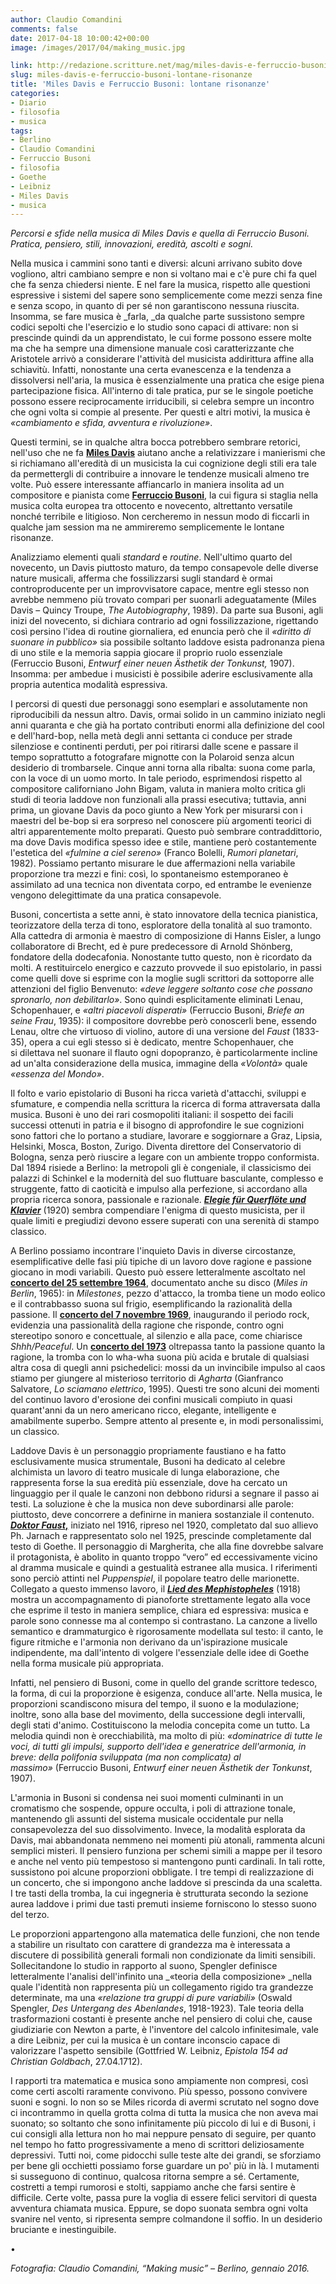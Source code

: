 ```yaml
---
author: Claudio Comandini
comments: false
date: 2017-04-18 10:00:42+00:00
image: /images/2017/04/making_music.jpg

link: http://redazione.scritture.net/mag/miles-davis-e-ferruccio-busoni-lontane-risonanze/
slug: miles-davis-e-ferruccio-busoni-lontane-risonanze
title: 'Miles Davis e Ferruccio Busoni: lontane risonanze'
categories:
- Diario
- filosofia
- musica
tags:
- Berlino
- Claudio Comandini
- Ferruccio Busoni
- filosofia
- Goethe
- Leibniz
- Miles Davis
- musica
---
```


_Percorsi e sfide nella musica di Miles Davis e quella di Ferruccio Busoni. Pratica, pensiero, stili, innovazioni, eredità, ascolti e sogni._

Nella musica i cammini sono tanti e diversi: alcuni arrivano subito dove vogliono, altri cambiano sempre e non si voltano mai e c'è pure chi fa quel che fa senza chiedersi niente. E nel fare la musica, rispetto alle questioni espressive i sistemi del sapere sono semplicemente come mezzi senza fine e senza scopo, in quanto di per sé non garantiscono nessuna riuscita. Insomma, se fare musica è _farla, _da qualche parte sussistono sempre codici sepolti che l'esercizio e lo studio sono capaci di attivare: non si prescinde quindi da un apprendistato, le cui forme possono essere molte ma che ha sempre una dimensione manuale così caratterizzante che Aristotele arrivò a considerare l'attività del musicista addirittura affine alla schiavitù. Infatti, nonostante una certa evanescenza e la tendenza a dissolversi nell'aria, la musica è essenzialmente una pratica che esige piena partecipazione fisica. All'interno di tale pratica, pur se le singole poetiche possono essere reciprocamente irriducibili, si celebra sempre un incontro che ogni volta si compie al presente. Per questi e altri motivi, la musica è _«cambiamento e sfida, avventura e rivoluzione»_.

Questi termini, se in qualche altra bocca potrebbero sembrare retorici, nell'uso che ne fa [**Miles Davis**](https://it.wikipedia.org/wiki/Miles_Davis) aiutano anche a relativizzare i manierismi che si richiamano all'eredità di un musicista la cui cognizione degli stili era tale da permettergli di contribuire a innovare le tendenze musicali almeno tre volte. Può essere interessante affiancarlo in maniera insolita ad un compositore e pianista come [**Ferruccio Busoni**](https://it.wikipedia.org/wiki/Ferruccio_Busoni), la cui figura si staglia nella musica colta europea tra ottocento e novecento, altrettanto versatile nonché terribile e litigioso. Non cercheremo in nessun modo di ficcarli in qualche jam session ma ne ammireremo semplicemente le lontane risonanze.

Analizziamo elementi quali _standard_ e _routine_. Nell'ultimo quarto del novecento, un Davis piuttosto maturo, da tempo consapevole delle diverse nature musicali, afferma che fossilizzarsi sugli standard è ormai controproducente per un improvvisatore capace, mentre egli stesso non avrebbe nemmeno più trovato compari per suonarli adeguatamente (Miles Davis – Quincy Troupe, _The Autobiography_, 1989). Da parte sua Busoni, agli inizi del novecento, si dichiara contrario ad ogni fossilizzazione, rigettando così persino l'idea di routine giornaliera, ed enuncia però che il _«diritto di suonare in pubblico»_ sia possibile soltanto laddove esista padronanza piena di uno stile e la memoria sappia giocare il proprio ruolo essenziale (Ferruccio Busoni, _Entwurf einer neuen Ästhetik der Tonkunst,_ 1907). Insomma: per ambedue i musicisti è possibile aderire esclusivamente alla propria autentica modalità espressiva.

I percorsi di questi due personaggi sono esemplari e assolutamente non riproducibili da nessun altro. Davis, ormai solido in un cammino iniziato negli anni quaranta e che già ha portato contributi enormi alla definizione del cool e dell'hard-bop, nella metà degli anni settanta ci conduce per strade silenziose e continenti perduti, per poi ritirarsi dalle scene e passare il tempo soprattutto a fotografare mignotte con la Polaroid senza alcun desiderio di trombarsele. Cinque anni torna alla ribalta: suona come parla, con la voce di un uomo morto. In tale periodo, esprimendosi rispetto al compositore californiano John Bigam, valuta in maniera molto critica gli studi di teoria laddove non funzionali alla prassi esecutiva; tuttavia, anni prima, un giovane Davis da poco giunto a New York per misurarsi con i maestri del be-bop si era sorpreso nel conoscere più argomenti teorici di altri apparentemente molto preparati. Questo può sembrare contraddittorio, ma dove Davis modifica spesso idee e stile, mantiene però costantemente l'estetica del _«fulmine a ciel sereno»_ (Franco Bolelli, _Rumori planetari_, 1982). Possiamo pertanto misurare le due affermazioni nella variabile proporzione tra mezzi e fini: così, lo spontaneismo estemporaneo è assimilato ad una tecnica non diventata corpo, ed entrambe le evenienze vengono delegittimate da una pratica consapevole.

Busoni, concertista a sette anni, è stato innovatore della tecnica pianistica, teorizzatore della terza di tono, esploratore della tonalità al suo tramonto. Alla cattedra di armonia è maestro di composizione di Hanns Eisler, a lungo collaboratore di Brecht, ed è pure predecessore di Arnold Shönberg, fondatore della dodecafonia. Nonostante tutto questo, non è ricordato da molti. A restituircelo energico e cazzuto provvede il suo epistolario, in passi come quelli dove si esprime con la moglie sugli scrittori da sottoporre alle attenzioni del figlio Benvenuto: _«deve leggere soltanto cose che possano spronarlo, non debilitarlo»_. Sono quindi esplicitamente eliminati Lenau, Schopenhauer, e _«altri piacevoli disperati»_ (Ferruccio Busoni, _Briefe an seine Frau_, 1935): il compositore dovrebbe però conoscerli bene, essendo Lenau, oltre che virtuoso di violino, autore di una versione del _Faust_ (1833- 35), opera a cui egli stesso si è dedicato, mentre Schopenhauer, che si dilettava nel suonare il flauto ogni dopopranzo, è particolarmente incline ad un'alta considerazione della musica, immagine della _«Volontà»_ quale _«essenza del Mondo»_.

Il folto e vario epistolario di Busoni ha ricca varietà d'attacchi, sviluppi e sfumature, e compendia nella scrittura la ricerca di forma attraversata dalla musica. Busoni è uno dei rari cosmopoliti italiani: il sospetto dei facili successi ottenuti in patria e il bisogno di approfondire le sue cognizioni sono fattori che lo portano a studiare, lavorare e soggiornare a Graz, Lipsia, Helsinki, Mosca, Boston, Zurigo. Diventa direttore del Conservatorio di Bologna, senza però riuscire a legare con un ambiente troppo conformista. Dal 1894 risiede a Berlino: la metropoli gli è congeniale, il classicismo dei palazzi di Schinkel e la modernità del suo fluttuare basculante, complesso e struggente, fatto di caoticità e impulso alla perfezione, si accordano alla propria ricerca sonora, passionale e razionale. [**_Elegie für Querflöte und Klavier_**](https://www.youtube.com/watch?v=9Nq31efyDns) (1920) sembra compendiare l'enigma di questo musicista, per il quale limiti e pregiudizi devono essere superati con una serenità di stampo classico.

A Berlino possiamo incontrare l'inquieto Davis in diverse circostanze, esemplificative delle fasi più tipiche di un lavoro dove ragione e passione giocano in modi variabili. Questo può essere letteralmente ascoltato nel [**concerto del 25 settembre 1964**](https://www.youtube.com/watch?v=h5WjJ0oxfvE), documentato anche su disco (_Miles in Berlin_, 1965): in _Milestones_, pezzo d'attacco, la tromba tiene un modo eolico e il contrabbasso suona sul frigio, esemplificando la razionalità della passione. Il [**concerto del 7 novembre 1969**](https://www.youtube.com/watch?v=DAgvjqSl-oc), inaugurando il periodo rock, evidenzia una passionalità della ragione che risponde, contro ogni stereotipo sonoro e concettuale, al silenzio e alla pace, come chiarisce _Shhh/Peaceful_. Un [**concerto del 1973**](https://www.youtube.com/watch?v=bxSFSdcGPLM) oltrepassa tanto la passione quanto la ragione, la tromba con lo wha-wha suona più acida e brutale di qualsiasi altra cosa di quegli anni psichedelici: mossi da un invincibile impulso al caos stiamo per giungere al misterioso territorio di _Agharta_ (Gianfranco Salvatore, _Lo sciamano elettrico_, 1995). Questi tre sono alcuni dei momenti del continuo lavoro d'erosione dei confini musicali compiuto in quasi quarant'anni da un nero americano ricco, elegante, intelligente e amabilmente superbo. Sempre attento al presente e, in modi personalissimi, un classico.

Laddove Davis è un personaggio propriamente faustiano e ha fatto esclusivamente musica strumentale, Busoni ha dedicato al celebre alchimista un lavoro di teatro musicale di lunga elaborazione, che rappresenta forse la sua eredità più essenziale, dove ha cercato un linguaggio per il quale le canzoni non debbono ridursi a segnare il passo ai testi. La soluzione è che la musica non deve subordinarsi alle parole: piuttosto, deve concorrere a definirne in maniera sostanziale il contenuto. [**_Doktor Faust_,**](https://www.youtube.com/watch?v=xrFwfeKzRuE) iniziato nel 1916, ripreso nel 1920, completato dal suo allievo Ph. Jarnach e rappresentato solo nel 1925, prescinde completamente dal testo di Goethe. Il personaggio di Margherita, che alla fine dovrebbe salvare il protagonista, è abolito in quanto troppo “vero” ed eccessivamente vicino al dramma musicale e quindi a gestualità estranee alla musica. I riferimenti sono perciò attinti nel _Puppenspiel_, il popolare teatro delle marionette. Collegato a questo immenso lavoro, il [**_Lied des Mephistopheles_**](https://www.youtube.com/watch?v=NcT6B7s2Wz0) (1918) mostra un accompagnamento di pianoforte strettamente legato alla voce che esprime il testo in maniera semplice, chiara ed espressiva: musica e parole sono connesse ma al contempo si contrastano. La canzone a livello semantico e drammaturgico è rigorosamente modellata sul testo: il canto, le figure ritmiche e l'armonia non derivano da un'ispirazione musicale indipendente, ma dall'intento di volgere l'essenziale delle idee di Goethe nella forma musicale più appropriata.

Infatti, nel pensiero di Busoni, come in quello del grande scrittore tedesco, la forma, di cui la proporzione è esigenza, conduce all'arte. Nella musica, le proporzioni scandiscono misura del tempo, il suono e la modulazione; inoltre, sono alla base del movimento, della successione degli intervalli, degli stati d'animo. Costituiscono la melodia concepita come un tutto. La melodia quindi non è orecchiabilità, ma molto di più: _«dominatrice di tutte le voci, di tutti gli impulsi, supporto dell'idea e generatrice dell'armonia, in breve: della polifonia sviluppata (ma non complicata) al massimo»_ (Ferruccio Busoni, _Entwurf einer neuen Ästhetik der Tonkunst_, 1907).

L'armonia in Busoni si condensa nei suoi momenti culminanti in un cromatismo che sospende, oppure occulta, i poli di attrazione tonale, mantenendo gli assunti del sistema musicale occidentale pur nella consapevolezza del suo dissolvimento. Invece, la modalità esplorata da Davis, mai abbandonata nemmeno nei momenti più atonali, rammenta alcuni semplici misteri. Il pensiero funziona per schemi simili a mappe per il tesoro e anche nel vento più tempestoso si mantengono punti cardinali. In tali rotte, sussistono poi alcune proporzioni obbligate. I tre tempi di realizzazione di un concerto, che si impongono anche laddove si prescinda da una scaletta. I tre tasti della tromba, la cui ingegneria è strutturata secondo la sezione aurea laddove i primi due tasti premuti insieme forniscono lo stesso suono del terzo.

Le proporzioni appartengono alla matematica delle funzioni, che non tende a stabilire un risultato con carattere di grandezza ma è interessata a discutere di possibilità generali formali non condizionate da limiti sensibili. Sollecitandone lo studio in rapporto al suono, Spengler definisce letteralmente l'analisi dell'infinito una _«teoria della composizione» _nella quale l'identità non rappresenta più un collegamento rigido tra grandezze determinate, ma una _«relazione tra gruppi di pure variabili»_ (Oswald Spengler, _Des Untergang des Abenlandes_, 1918-1923). Tale teoria della trasformazioni costanti è presente anche nel pensiero di colui che, cause giudiziarie con Newton a parte, è l'inventore del calcolo infinitesimale, vale a dire Leibniz, per cui la musica è un contare inconscio capace di valorizzare l'aspetto sensibile (Gottfried W. Leibniz, _Epistola 154 ad Christian Goldbach_, 27.04.1712).

I rapporti tra matematica e musica sono ampiamente non compresi, così come certi ascolti raramente convivono. Più spesso, possono convivere suoni e sogni. Io non so se Miles ricorda di avermi scrutato nel sogno dove ci incontrammo in quella grotta colma di tutta la musica che non aveva mai suonato; so soltanto che sono infinitamente più piccolo di lui e di Busoni, i cui consigli alla lettura non ho mai neppure pensato di seguire, per quanto nel tempo ho fatto progressivamente a meno di scrittori deliziosamente depressivi. Tutti noi, come pidocchi sulle teste alte dei grandi, se sforziamo per bene gli occhietti possiamo forse guardare un po' più in là. I mutamenti si susseguono di continuo, qualcosa ritorna sempre a sé. Certamente, costretti a tempi rumorosi e stolti, sappiamo anche che farsi sentire è difficile. Certe volte, passa pure la voglia di essere felici servitori di questa avventura chiamata musica. Eppure, se dopo suonata sembra ogni volta svanire nel vento, si ripresenta sempre colmandone il soffio. In un desiderio bruciante e inestinguibile.

•

_Fotografia: Claudio Comandini, “Making music” – Berlino, gennaio 2016._
